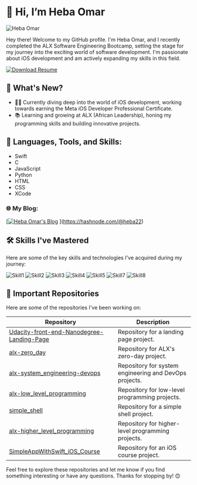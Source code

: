 # 👋 Hi, I’m Heba Omar

![Heba Omar](https://github.com/hebaomar94/hebaomar94/assets/97067717/630ebfeb-4cb7-40b3-b9b5-57c6b7399f7e)

Hey there! Welcome to my GitHub profile. I'm Heba Omar, and I recently completed the ALX Software Engineering Bootcamp, setting the stage for my journey into the exciting world of software development. I'm passionate about iOS development and am actively expanding my skills in this field.


[![Download Resume](https://img.shields.io/badge/Download%20Resume-%23FF5722.svg?&style=for-the-badge&logo=pdf&logoColor=white)](https://github.com/hebaomar94/Heba%20Omar%20ALX%20SE%20Front%20End%20Certificate.pdf)

## 🌟 What's New?

- 👩‍💻 Currently diving deep into the world of iOS development, working towards earning the Meta iOS Developer Professional Certificate.
- 📚 Learning and growing at ALX (African Leadership), honing my programming skills and building innovative projects.

## 🚀 Languages, Tools, and Skills:

- Swift
- C
- JavaScript
- Python
- HTML
- CSS
- XCode

### 🌐 My Blog:

[[![Heba Omar's Blog](https://img.shields.io/badge/Heba%20Omar's%20Blog-%230077B5.svg?&style=for-the-badge&logo=hashnode&logoColor=white)](https://www.yourbloglinkhere.com)
](https://hashnode.com/@heba22)


## 🛠️ Skills I've Mastered

Here are some of the key skills and technologies I've acquired during my journey:

![Skill1](https://github.com/hebaomar94/hebaomar94/assets/97067717/1a413c90-9671-4563-ba5f-40011c304e71)
![Skill2](https://user-images.githubusercontent.com/97067717/207966992-c7e8f5b7-2750-470c-8bb5-9010872c6999.png)
![Skill3](https://user-images.githubusercontent.com/97067717/207967023-77075a7d-9f73-482b-92f7-c84685f1dd1f.png)
![Skill4](https://user-images.githubusercontent.com/97067717/207967052-60dde228-9b68-4d28-b06e-6b9c94bd9d7b.png)
![Skill5](https://user-images.githubusercontent.com/97067717/207967074-bcaa77b0-3ced-46b8-8b0f-ede882e66790.png)
![Skill7](https://user-images.githubusercontent.com/97067717/207969976-b47811fc-cae4-4d72-93e1-226e29b02b96.png)
![Skill8](https://github.com/hebaomar94/hebaomar94/assets/97067717/80403dfa-76d9-40ef-a9c0-2b4aa11827d8)

## 📂 Important Repositories

Here are some of the repositories I've been working on:

| Repository                                           | Description                                      |
| ---------------------------------------------------- | ------------------------------------------------ |
| [Udacity-front-end-Nanodegree-Landing-Page](https://github.com/hebaomar94/Udacity-front-end-Nanodegree-Landing-Page) | Repository for a landing page project.          |
| [alx-zero_day](https://github.com/hebaomar94/alx-zero_day) | Repository for ALX's zero-day project.          |
| [alx-system_engineering-devops](https://github.com/hebaomar94/alx-system_engineering-devops) | Repository for system engineering and DevOps projects. |
| [alx-low_level_programming](https://github.com/hebaomar94/alx-low_level_programming) | Repository for low-level programming projects.  |
| [simple_shell](https://github.com/hebaomar94/simple_shell) | Repository for a simple shell project.           |
| [alx-higher_level_programming](https://github.com/hebaomar94/alx-higher_level_programming) | Repository for higher-level programming projects. |
| [SimpleAppWithSwift_iOS_Course](https://github.com/hebaomar94/SimpleAppWithSwift_iOS_Course) | Repository for an iOS course project.           |

Feel free to explore these repositories and let me know if you find something interesting or have any questions. Thanks for stopping by! 😊
